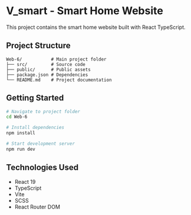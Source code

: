 # V_smart - Smart Home Website

This project contains the smart home website built with React TypeScript.

## Project Structure
```
Web-6/           # Main project folder
├── src/         # Source code
├── public/      # Public assets  
├── package.json # Dependencies
└── README.md    # Project documentation
```

## Getting Started

```bash
# Navigate to project folder
cd Web-6

# Install dependencies  
npm install

# Start development server
npm run dev
```

## Technologies Used
- React 19
- TypeScript  
- Vite
- SCSS
- React Router DOM
